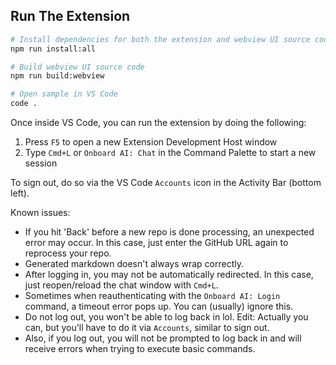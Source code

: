 ## Run The Extension

```bash
# Install dependencies for both the extension and webview UI source code
npm run install:all

# Build webview UI source code
npm run build:webview

# Open sample in VS Code
code .
```

Once inside VS Code, you can run the extension by doing the following:

1. Press `F5` to open a new Extension Development Host window
2. Type `Cmd+L` or `Onboard AI: Chat` in the Command Palette to start a new session

To sign out, do so via the VS Code `Accounts` icon in the Activity Bar (bottom left).

Known issues:
- If you hit 'Back' before a new repo is done processing, an unexpected error may occur. In this case, just enter the GitHub URL again to reprocess your repo.
- Generated markdown doesn't always wrap correctly. 
- After logging in, you may not be automatically redirected. In this case, just reopen/reload the chat window with `Cmd+L`.
- Sometimes when reauthenticating with the `Onboard AI: Login` command, a timeout error pops up. You can (usually) ignore this.
- Do not log out, you won't be able to log back in lol. Edit: Actually you can, but you'll have to do it via `Accounts`, similar to sign out.
- Also, if you log out, you will not be prompted to log back in and will receive errors when trying to execute basic commands.
